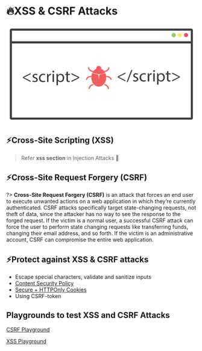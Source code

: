 # 🔥XSS & CSRF Attacks

<img src="./assets/images/xss_csrf.png" alt="xss_csrf" width="700">

## ⚡Cross-Site Scripting (XSS)

> Refer **xss section** in Injection Attacks 🚀

## ⚡Cross-Site Request Forgery (CSRF)

?> **Cross-Site Request Forgery (CSRF)** is an attack that forces an end user to execute unwanted actions on a web application in which they’re currently authenticated. CSRF attacks specifically target state-changing requests, not theft of data, since the attacker has no way to see the response to the forged request. If the victim is a normal user, a successful CSRF attack can force the user to perform state changing requests like transferring funds, changing their email address, and so forth. If the victim is an administrative account, CSRF can compromise the entire web application.

## ⚡Protect against XSS & CSRF attacks

* Escape special characters, validate and sanitize inputs
* [Content Security Policy](https://developer.mozilla.org/en-US/docs/Web/HTTP/CSP)
* [Secure + HTTPOnly Cookies](https://developer.mozilla.org/en-US/docs/Web/HTTP/Cookies)
* Using CSRF-token

## Playgrounds to test XSS and CSRF Attacks

[CSRF Playground](https://www.hacksplaining.com/exercises/csrf)

[XSS Playground](https://www.hacksplaining.com/exercises/xss-stored)
